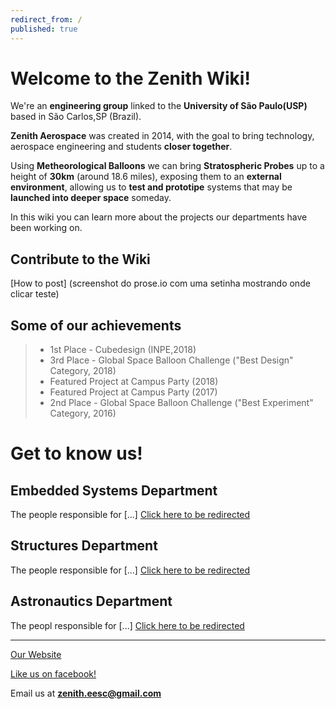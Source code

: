 ```yaml
---
redirect_from: /
published: true
---
```


# Welcome to the Zenith Wiki!

We're an **engineering group** linked to the **University of São Paulo(USP)** based in São Carlos,SP (Brazil).


**Zenith Aerospace** was created in 2014, with the goal to bring technology, aerospace engineering and students **closer together**.


Using **Metheorological Balloons** we can bring **Stratospheric Probes** up to a height of **30km** (around 18.6 miles), exposing them to an **external environment**, allowing us to **test and prototipe** systems that may be **launched into deeper space** someday.


In this wiki you can learn more about the projects our departments have been working on.

## Contribute to the Wiki

[How to post]
(screenshot do prose.io com uma setinha mostrando onde clicar teste)

## Some of our achievements
> - 1st Place - Cubedesign (INPE,2018)
> - 3rd Place - Global Space Balloon Challenge ("Best Design" Category, 2018)
> - Featured Project at Campus Party (2018)
> - Featured Project at Campus Party (2017)
> - 2nd Place - Global Space Balloon Challenge ("Best Experiment" Category, 2016)


# Get to know us!

## Embedded Systems Department
The people responsible for [...]
[Click here to be redirected](https://zenitheesc.github.io/zenith-wiki/embedded.html)

## Structures Department
The people responsible for [...]
[Click here to be redirected](https://zenitheesc.github.io/zenith-wiki/structures.html)

## Astronautics Department 
The peopl responsible for [...]
[Click here to be redirected](https://zenitheesc.github.io/zenith-wiki/astronautics.html)

***

[Our Website](http://zenith.eesc.usp.br/wp/)

[Like us on facebook!](https://www.facebook.com/zenitheesc/)

Email us at **zenith.eesc@gmail.com**
